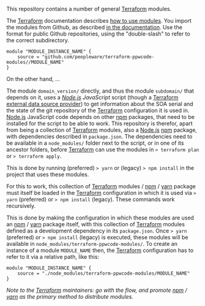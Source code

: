 This repository contains a number of general [Terraform] modules.

The [Terraform] documentation describes [how to use modules].
You import the modules from Github, as described [in the documentation][Terraform module sources].
Use the format for public Github repositories, using the "double-slash" to refer to the correct
subdirectory.

    module "MODULE_INSTANCE_NAME" {
        source = "github.com/peopleware/terraform-ppwcode-modules//MODULE_NAME"
    }

On the other hand, …

The module `domain_version/` directly, and thus the module `subdomain/` that depends on it,
uses a _[Node.js] JavaScript_ script (though a [Terraform external data source provider]) to get information
about the SOA serial and the state of the git repository of the [Terraform] configuration it is used in.
[Node.js] JavaScript code depends on other [npm] packages, that need to be installed for the script to be able to
work. This repository is therefor, apart from being a collection of [Terraform] modules, also a [Node.js]
[npm] package, with dependencies described in `package.json`. The dependencies need to be available in a
`node_modules/` folder next to the script, or in one of its ancestor folders, before [Terraform] can use the
modules in `> terraform plan` or `> terraform apply`.

This is done by running (preferred) `> yarn` or (legacy) `> npm install` in the project that uses these modules.

For this to work, this collection of [Terraform] modules / [npm] / [yarn] package must itself be loaded in the
[Terraform] configuration in which it is used via `> yarn` (preferred) or `> npm install` (legacy). These commands 
work recursively.

This is done by making the configuration in which these modules are used an [npm] / [yarn] package itself, with this 
collection of [Terraform] modules defined as a development dependency in its `package.json`. Once
`> yarn` (preferred) or `> npm install` (legacy) is executed, these modules will be available in
`node_modules/terraform-ppwcode-modules/`. To create an instance of a module `MODULE_NAME` then, the [Terraform]
configuration has to refer to it via a relative path, like this:
 

    module "MODULE_INSTANCE_NAME" {
        source = "./node_modules/terraform-ppwcode-modules/MODULE_NAME"
    }

_Note to the [Terraform] maintainers: go with the flow, and promote [npm] / [yarn] as the primary method to distribute
modules._


[Terraform]: https://peopleware.atlassian.net/wiki/x/CwAvBg
[how to use modules]: https://www.terraform.io/docs/modules/usage.html
[Terraform module sources]: https://www.terraform.io/docs/modules/sources.html
[Node.js]: https://nodejs.org
[Terraform external data source provider]: https://www.terraform.io/docs/providers/external/data_source.html
[npm]: https://www.npmjs.com
[yarn]: https://yarnpkg.com
